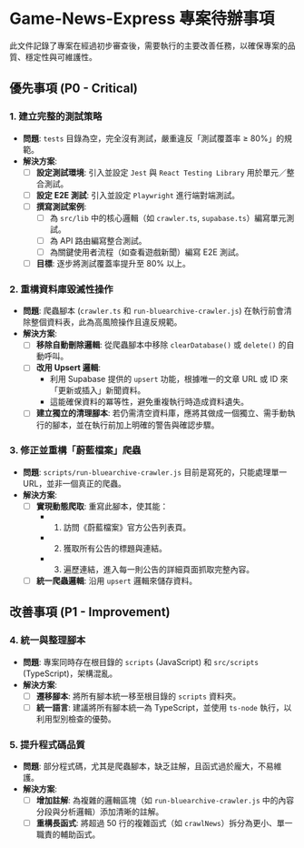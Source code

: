 # Game-News-Express 專案待辦事項

此文件記錄了專案在經過初步審查後，需要執行的主要改善任務，以確保專案的品質、穩定性與可維護性。

## 優先事項 (P0 - Critical)

### 1. 建立完整的測試策略
- **問題**: `tests` 目錄為空，完全沒有測試，嚴重違反「測試覆蓋率 ≥ 80%」的規範。
- **解決方案**:
    - [ ] **設定測試環境**: 引入並設定 `Jest` 與 `React Testing Library` 用於單元／整合測試。
    - [ ] **設定 E2E 測試**: 引入並設定 `Playwright` 進行端對端測試。
    - [ ] **撰寫測試案例**:
        - [ ] 為 `src/lib` 中的核心邏輯（如 `crawler.ts`, `supabase.ts`）編寫單元測試。
        - [ ] 為 API 路由編寫整合測試。
        - [ ] 為關鍵使用者流程（如查看遊戲新聞）編寫 E2E 測試。
    - [ ] **目標**: 逐步將測試覆蓋率提升至 80% 以上。

### 2. 重構資料庫毀滅性操作
- **問題**: 爬蟲腳本 (`crawler.ts` 和 `run-bluearchive-crawler.js`) 在執行前會清除整個資料表，此為高風險操作且違反規範。
- **解決方案**:
    - [ ] **移除自動刪除邏輯**: 從爬蟲腳本中移除 `clearDatabase()` 或 `delete()` 的自動呼叫。
    - [ ] **改用 Upsert 邏輯**:
        - 利用 Supabase 提供的 `upsert` 功能，根據唯一的文章 URL 或 ID 來「更新或插入」新聞資料。
        - 這能確保資料的冪等性，避免重複執行時造成資料遺失。
    - [ ] **建立獨立的清理腳本**: 若仍需清空資料庫，應將其做成一個獨立、需手動執行的腳本，並在執行前加上明確的警告與確認步驟。

### 3. 修正並重構「蔚藍檔案」爬蟲
- **問題**: `scripts/run-bluearchive-crawler.js` 目前是寫死的，只能處理單一 URL，並非一個真正的爬蟲。
- **解決方案**:
    - [ ] **實現動態爬取**: 重寫此腳本，使其能：
        - 1. 訪問《蔚藍檔案》官方公告列表頁。
        - 2. 獲取所有公告的標題與連結。
        - 3. 遍歷連結，進入每一則公告的詳細頁面抓取完整內容。
    - [ ] **統一爬蟲邏輯**: 沿用 `upsert` 邏輯來儲存資料。

## 改善事項 (P1 - Improvement)

### 4. 統一與整理腳本
- **問題**: 專案同時存在根目錄的 `scripts` (JavaScript) 和 `src/scripts` (TypeScript)，架構混亂。
- **解決方案**:
    - [ ] **遷移腳本**: 將所有腳本統一移至根目錄的 `scripts` 資料夾。
    - [ ] **統一語言**: 建議將所有腳本統一為 TypeScript，並使用 `ts-node` 執行，以利用型別檢查的優勢。

### 5. 提升程式碼品質
- **問題**: 部分程式碼，尤其是爬蟲腳本，缺乏註解，且函式過於龐大，不易維護。
- **解決方案**:
    - [ ] **增加註解**: 為複雜的邏輯區塊（如 `run-bluearchive-crawler.js` 中的內容分段與分析邏輯）添加清晰的註解。
    - [ ] **重構長函式**: 將超過 50 行的複雜函式（如 `crawlNews`）拆分為更小、單一職責的輔助函式。 